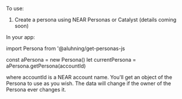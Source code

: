 To use:

1.  Create a persona using NEAR Personas or Catalyst (details coming soon)

In your app:

import Persona from '@aluhning/get-personas-js

const aPersona = new Persona()
let currentPersona = aPersona.getPersona(accountId)

where accountId is a NEAR account name.  You'll get an object of the Persona to use as you wish.  The data will change
if the owner of the Persona ever changes it.
